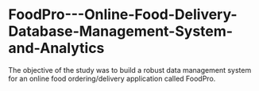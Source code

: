 # FoodPro---Online-Food-Delivery-Database-Management-System-and-Analytics
The objective of the study was to build a robust data management system for an online food ordering/delivery application called FoodPro.
